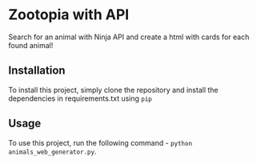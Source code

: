 # Zootopia with API 

Search for an animal with Ninja API and create a html with cards for each found animal!

## Installation

To install this project, simply clone the repository and install the dependencies in requirements.txt using `pip`

## Usage

To use this project, run the following command - `python animals_web_generator.py`.
